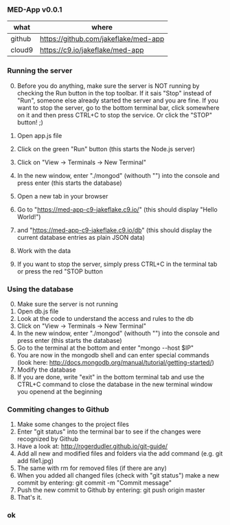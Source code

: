 ### MED-App v0.0.1
 
| what          | where                                          |
|---------------|------------------------------------------------|
| github | https://github.com/jakeflake/med-app  |
| cloud9 | https://c9.io/jakeflake/med-app         |


### Running the server

0. Before you do anything, make sure the server is NOT running by checking the Run button in the top toolbar. If it sais "Stop" instead of "Run",
someone else already started the server and you are fine. If you want to stop the server, go to the bottom terminal bar, click somewhere on it
and then press CTRL+C to stop the service. Or click the "STOP" button! ;)

1. Open app.js file
2. Click on the green "Run" button (this starts the Node.js server)
3. Click on "View -> Terminals -> New Terminal"
4. In the new window, enter "./mongod" (withouth "") into the console and press enter (this starts the database)
5. Open a new tab in your browser 
6. Go to "https://med-app-c9-jakeflake.c9.io/" (this should display "Hello World!") 
7. and "https://med-app-c9-jakeflake.c9.io/db" (this should display the current database entries as plain JSON data)
8. Work with the data
9. If you want to stop the server, simply press CTRL+C in the terminal tab or press the red "STOP button


### Using the database

0. Make sure the server is not running
1. Open db.js file
2. Look at the code to understand the access and rules to the db
3. Click on "View -> Terminals -> New Terminal"
4. In the new window, enter "./mongod" (withouth "") into the console and press enter (this starts the database)
5. Go to the terminal at the bottom and enter "mongo --host $IP"
6. You are now in the mongodb shell and can enter special commands (look here: http://docs.mongodb.org/manual/tutorial/getting-started/)
7. Modify the database
8. If you are done, write "exit" in the bottom terminal tab and use the CTRL+C command to close the database in the new terminal window you openend at the beginning


### Commiting changes to Github

1. Make some changes to the project files
2. Enter "git status" into the terminal bar to see if the changes were recognized by Github
3. Have a look at: http://rogerdudler.github.io/git-guide/
4. Add all new and modified files and folders via the add command (e.g. git add file1.jpg)
5. The same with rm for removed files (if there are any)
6. When you added all changed files (check with "git status") make a new commit by entering: git commit -m "Commit message"
7. Push the new commit to Github by entering: git push origin master
8. That's it.

### ok
